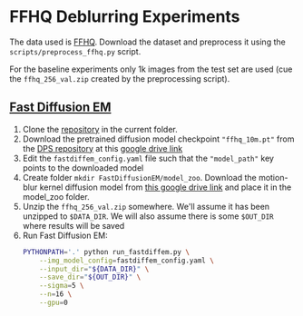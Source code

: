 # FFHQ Deblurring Experiments

The data used is [FFHQ](). Download the dataset and preprocess it using the `scripts/preprocess_ffhq.py` script.

For the baseline experiments only 1k images from the test set are used (cue the `ffhq_256_val.zip` created by the preprocessing script).

## [Fast Diffusion EM](https://arxiv.org/abs/2309.00287)

1. Clone the [repository](https://github.com/claroche-r/FastDiffusionEM) in the current folder.
2. Download the pretrained diffusion model checkpoint `"ffhq_10m.pt"` from the [DPS repository](https://github.com/DPS2022/diffusion-posterior-sampling) at this [google drive link](https://drive.google.com/drive/folders/1jElnRoFv7b31fG0v6pTSQkelbSX3xGZh?usp=sharing)
3. Edit the `fastdiffem_config.yaml` file such that the `"model_path"` key points to the downloaded model
4. Create folder `mkdir FastDiffusionEM/model_zoo`. Download the motion-blur kernel diffusion model from [this google drive link](https://drive.google.com/drive/folders/1pueQC9FI0ozoSUiu4u1MlJR52zYSnvKr) and place it in the model_zoo folder.
5. Unzip the `ffhq_256_val.zip` somewhere. We'll assume it has been unzipped to `$DATA_DIR`. We will also assume there is some `$OUT_DIR` where results will be saved
6. Run Fast Diffusion EM:
    ```bash
    PYTHONPATH='.' python run_fastdiffem.py \
        --img_model_config=fastdiffem_config.yaml \
        --input_dir="${DATA_DIR}" \
        --save_dir="${OUT_DIR}" \
        --sigma=5 \
        --n=16 \
        --gpu=0
    ```
